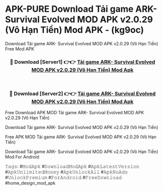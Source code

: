 # APK-PURE Download Tải game ARK- Survival Evolved MOD APK v2.0.29 (Vô Hạn Tiền) Mod APK - (kg9oc)
Download Tải game ARK- Survival Evolved MOD APK v2.0.29 (Vô Hạn Tiền) Free Mod APK

<div align="center">
<h3>🔴 Download [Server1] 👉👉 <a href="https://apk-comot.site?title=Tải_game_ARK-_Survival_Evolved_MOD_APK_v2.0.29_(Vô_Hạn_Tiền)">Tải game ARK- Survival Evolved MOD APK v2.0.29 (Vô Hạn Tiền) Mod Apk</a></h3><br>

<h3>🔴 Download [Server2] 👉👉 <a href="https://apk-comot.site?title=Tải_game_ARK-_Survival_Evolved_MOD_APK_v2.0.29_(Vô_Hạn_Tiền)">Tải game ARK- Survival Evolved MOD APK v2.0.29 (Vô Hạn Tiền) Mod Apk</a></h3>
</div>


Free Download APK MOD Tải game ARK- Survival Evolved MOD APK v2.0.29 (Vô Hạn Tiền)

Download Tải game ARK- Survival Evolved MOD APK v2.0.29 (Vô Hạn Tiền) 

Free APK MOD Tải game ARK- Survival Evolved MOD APK v2.0.29 (Vô Hạn Tiền) 

Download Tải game ARK- Survival Evolved MOD APK v2.0.29 (Vô Hạn Tiền) Mod For Android

𝚃𝚊𝚐𝚜: #𝙼𝚘𝚍𝙰𝚙𝚔 #𝙳𝚘𝚠𝚗𝚕𝚘𝚊𝚍𝙼𝚘𝚍𝙰𝚙𝚔 #𝙰𝚙𝚔𝙻𝚊𝚝𝚎𝚜𝚝𝚅𝚎𝚛𝚜𝚒𝚘𝚗 #𝙰𝚙𝚔𝚄𝚗𝚕𝚒𝚖𝚒𝚝𝚎𝚍𝙼𝚘𝚗𝚎𝚢 #𝙰𝚙𝚔𝚄𝚗𝚕𝚘𝚌𝚔𝙰𝚕𝚕 #𝙰𝚙𝚔𝙽𝚘𝙰𝚍𝚜 #𝚄𝚗𝚕𝚘𝚌𝚔𝙿𝚛𝚎𝚖𝚒𝚞𝚖 #𝙵𝚘𝚛𝙰𝚗𝚍𝚛𝚘𝚒𝚍 #𝙵𝚛𝚎𝚎𝙳𝚘𝚠𝚗𝚕𝚘𝚊𝚍 #home_design_mod_apk